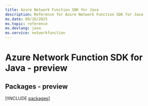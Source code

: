 ```yaml
---
title: Azure Network Function SDK for Java
description: Reference for Azure Network Function SDK for Java
ms.date: 09/16/2025
ms.topic: reference
ms.devlang: java
ms.service: networkfunction
---
```

# Azure Network Function SDK for Java - preview
## Packages - preview
[!INCLUDE [packages](network-function-index.md)]